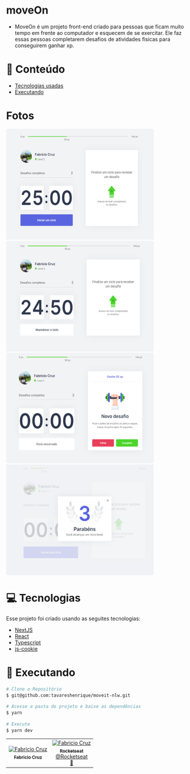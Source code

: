 # moveOn
- MoveOn é um projeto front-end criado para pessoas que ficam muito tempo em frente ao computador e esquecem de se exercitar. Ele faz essas pessoas completarem desafios de atividades fisicas para conseguirem ganhar xp. 

# :pushpin: Conteúdo
  - [Tecnologias usadas](#computer-tecnologias)
  - [Executando](#construction_worker-executando)
# Fotos
<div>
  <img src="https://github.com/Fabriciocruzc/moveOn/blob/main/moveOn-next/public/screenshots/home.PNG" width="400" height="300"/>
  <img src="https://github.com/Fabriciocruzc/moveOn/blob/main/moveOn-next/public/screenshots/IniciarTempo.PNG" width="400" height="300"/>
  <img src="https://github.com/Fabriciocruzc/moveOn/blob/main/moveOn-next/public/screenshots/Desafio.PNG" width="400" height="300" />
  <img src="https://github.com/Fabriciocruzc/moveOn/blob/main/moveOn-next/public/screenshots/Level%20Up.PNG" width="400" height="300" />
</div>

# :computer: Tecnologias
  Esse projeto foi criado usando as seguites tecnologias:
  - [NextJS](https://github.com/vercel/next.js/)
  - [React](https://reactjs.org/)
  - [Typescript](https://www.typescriptlang.org/)
  - [js-cookie](https://github.com/js-cookie/js-cookie)

# :construction_worker: Executando

```bash
# Clone o Repositório
$ git@github.com:tavareshenrique/moveit-nlw.git
```

```bash
# Acesse a pasta do projeto e baixe as dependências
$ yarn
```

```bash
# Execute
$ yarn dev
```
<table>
  <tr>
    <td align="center">
      <a href="https://github.com/Fabriciocruzc">
        <img src="https://avatars.githubusercontent.com/u/32718377?v=4" width="100px;" alt="Fabricio Cruz"/>
        <br />
        <sub>
          <b>Fabricio Cruz</b>
        </sub>
    </td>
    <td align="center">
      <a href="https://github.com/Fabriciocruzc">
        <img src="https://avatars0.githubusercontent.com/u/28929274?s=200&v=4" width="100px;" alt="Fabricio Cruz"/>
        <br />
        <sub>
          <b>Rocketseat</b>
        </sub>
       </a>
       <br />
       <a href="https://github.com/Rocketseat" title="Linkedin">@Rocketseat</a>
       <br />
       <a href="https://github.com/tavareshenrique/fastfeet-api/commits?author=tavareshenrique" title="Creators">🚀</a>
    </td>
  </tr>
</table>
